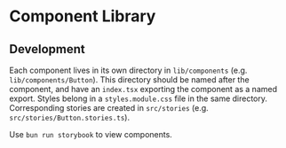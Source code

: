 # Component Library

## Development

Each component lives in its own directory in `lib/components` (e.g. `lib/components/Button`). This directory should be named after the component, and have an `index.tsx` exporting the component as a named export. Styles belong in a `styles.module.css` file in the same directory. Corresponding stories are created in `src/stories` (e.g. `src/stories/Button.stories.ts`).

Use `bun run storybook` to view components.
